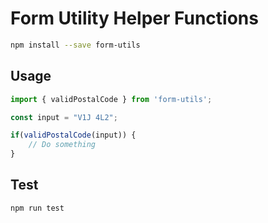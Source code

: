 # Form Utility Helper Functions

```sh
npm install --save form-utils
```

## Usage

```javascript
import { validPostalCode } from 'form-utils';

const input = "V1J 4L2";

if(validPostalCode(input)) {
    // Do something
}

```

## Test

```sh
npm run test
```